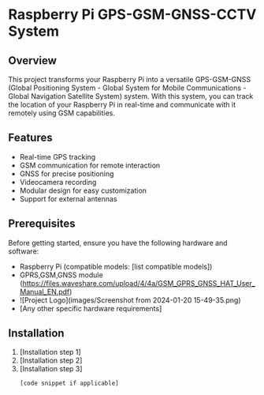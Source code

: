 # Raspberry Pi GPS-GSM-GNSS-CCTV System

## Overview

This project transforms your Raspberry Pi into a versatile GPS-GSM-GNSS (Global Positioning System - Global System for Mobile Communications - Global Navigation Satellite System) system. With this system, you can track the location of your Raspberry Pi in real-time and communicate with it remotely using GSM capabilities.

## Features

- Real-time GPS tracking
- GSM communication for remote interaction
- GNSS for precise positioning
- Videocamera recording
- Modular design for easy customization
- Support for external antennas

## Prerequisites

Before getting started, ensure you have the following hardware and software:

- Raspberry Pi (compatible models: [list compatible models])
- GPRS,GSM,GNSS module (https://files.waveshare.com/upload/4/4a/GSM_GPRS_GNSS_HAT_User_Manual_EN.pdf)
- ![Project Logo](images/Screenshot from 2024-01-20 15-49-35.png)
- [Any other specific hardware requirements]

## Installation

1. [Installation step 1]
2. [Installation step 2]
3. [Installation step 3]
   ```bash
   [code snippet if applicable]
